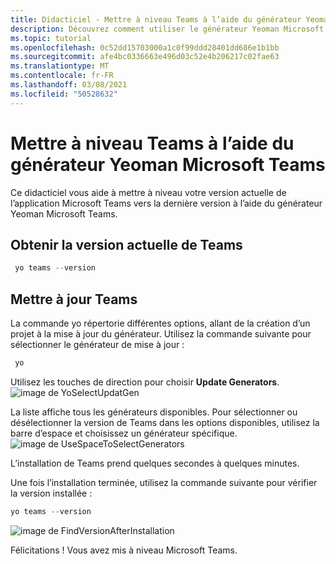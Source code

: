 ```yaml
---
title: Didacticiel - Mettre à niveau Teams à l’aide du générateur Yeoman Microsoft Teams
description: Découvrez comment utiliser le générateur Yeoman Microsoft Teams pour mettre à niveau Teams.
ms.topic: tutorial
ms.openlocfilehash: 0c52dd15703000a1c0f99ddd28401dd686e1b1bb
ms.sourcegitcommit: afe4bc0336663e496d03c52e4b206217c02fae63
ms.translationtype: MT
ms.contentlocale: fr-FR
ms.lasthandoff: 03/08/2021
ms.locfileid: "50528632"
---
```

# <a name="upgrade-teams-using-microsoft-teams-yeoman-generator"></a>Mettre à niveau Teams à l’aide du générateur Yeoman Microsoft Teams
Ce didacticiel vous aide à mettre à niveau votre version actuelle de l’application Microsoft Teams vers la dernière version à l’aide du générateur Yeoman Microsoft Teams.

## <a name="get-current-version-of-teams"></a>Obtenir la version actuelle de Teams
```PowerShell
 yo teams --version
```

## <a name="update-teams"></a>Mettre à jour Teams
La commande yo répertorie différentes options, allant de la création d’un projet à la mise à jour du générateur. Utilisez la commande suivante pour sélectionner le générateur de mise à jour :
```PowerShell
 yo
```

Utilisez les touches de direction pour choisir **Update Generators**.
![image de YoSelectUpdatGen](~/assets/images/Update-Teams/YoSelectUpdateGen.png)

La liste affiche tous les générateurs disponibles. Pour sélectionner ou désélectionner la version de  Teams dans les options disponibles, utilisez la barre d’espace et choisissez un générateur spécifique.
![image de UseSpaceToSelectGenerators](~/assets/images/Update-Teams/UseSpaceToSelectGenerators.png)

L’installation de Teams prend quelques secondes à quelques minutes.

Une fois l’installation terminée, utilisez la commande suivante pour vérifier la version installée :

```PowerShell
yo teams --version
```

![image de FindVersionAfterInstallation](~/assets/images/Update-Teams/FindVersionAfterInstallation.png)

Félicitations ! Vous avez mis à niveau Microsoft Teams.


